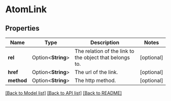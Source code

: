 # AtomLink

## Properties

Name | Type | Description | Notes
------------ | ------------- | ------------- | -------------
**rel** | Option<**String**> | The relation of the link to the object that belongs to. | [optional]
**href** | Option<**String**> | The url of the link. | [optional]
**method** | Option<**String**> | The http method. | [optional]

[[Back to Model list]](../README.md#documentation-for-models) [[Back to API list]](../README.md#documentation-for-api-endpoints) [[Back to README]](../README.md)



